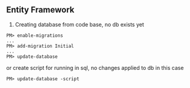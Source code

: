 
## Entity Framework
1. Creating database from code base, no db exists yet
```
PM> enable-migrations
...
PM> add-migration Initial
...
PM> update-database
```
or create script for running in sql, no changes applied to db in this case
```
PM> update-database -script
```

